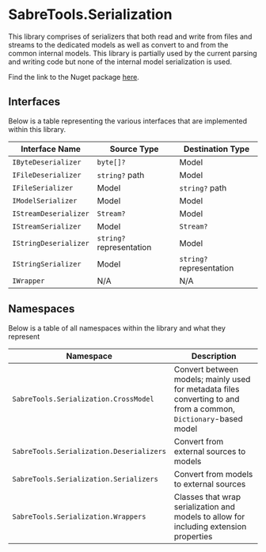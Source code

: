 # SabreTools.Serialization

This library comprises of serializers that both read and write from files and streams to the dedicated models as well as convert to and from the common internal models. This library is partially used by the current parsing and writing code but none of the internal model serialization is used.

Find the link to the Nuget package [here](https://www.nuget.org/packages/SabreTools.Serialization).

## Interfaces

Below is a table representing the various interfaces that are implemented within this library.

| Interface Name | Source Type | Destination Type |
| --- | --- | --- |
| `IByteDeserializer` | `byte[]?` | Model |
| `IFileDeserializer` | `string?` path | Model |
| `IFileSerializer` | Model | `string?` path |
| `IModelSerializer` | Model | Model |
| `IStreamDeserializer` | `Stream?` | Model |
| `IStreamSerializer` | Model | `Stream?` |
| `IStringDeserializer` | `string?` representation | Model |
| `IStringSerializer` | Model | `string?` representation |
| `IWrapper` | N/A | N/A |

## Namespaces

Below is a table of all namespaces within the library and what they represent

| Namespace | Description |
| --- | --- |
| `SabreTools.Serialization.CrossModel` | Convert between models; mainly used for metadata files converting to and from a common, `Dictionary`-based model |
| `SabreTools.Serialization.Deserializers` | Convert from external sources to models |
| `SabreTools.Serialization.Serializers` | Convert from models to external sources |
| `SabreTools.Serialization.Wrappers` | Classes that wrap serialization and models to allow for including extension properties |

